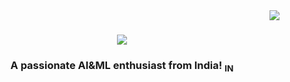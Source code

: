 <img align="right" src="https://visitor-badge.laobi.icu/badge?page_id=Kp4103.Kp4103" />

<h1 align="center">
  <img src="https://readme-typing-svg.herokuapp.com/?
font=Righteous&size=35&center=true&vCenter=true&width=500&height=70&duration=4000&lines="Hi+There!+👋;I'm+Kunal+Pawar!;" />
</h1>

<h3 align="center">A passionate AI&ML enthusiast from India! <sub>IN</sub></h3>

